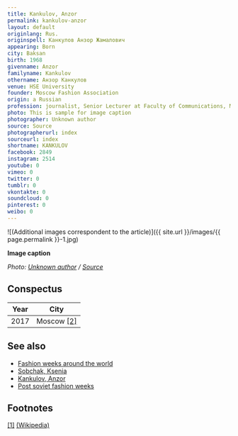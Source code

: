 ```yaml
---
title: Kankulov, Anzor
permalink: kankulov-anzor
layout: default
originlang: Rus.
originspell: Канкулов Анзор Жамалович
appearing: Born
city: Baksan
birth: 1968
givenname: Anzor
familyname: Kankulov
othername: Анзор Канкулов
venue: HSE University
founder: Moscow Fashion Association
origin: a Russian
profession: journalist, Senior Lecturer at Faculty of Communications, Media, and Design
photo: This is sample for image caption
photographer: Unknown author
source: Source
photographerurl: index
sourceurl: index
shortname: KANKULOV
facebook: 2849
instagram: 2514
youtube: 0
vimeo: 0
twitter: 0
tumblr: 0
vkontakte: 0
soundcloud: 0
pinterest: 0
weibo: 0
---
```


<!---
To edit top block see
icon "Meta Data"
on right menu
Full edit instructions
indexmod.gq/edit
-->

![(Additional images correspondent to the article)]({{ site.url }}/images/{{ page.permalink }}-1.jpg)

**Image caption**

*Photo: [Unknown author](index) / [Source](index)*

## Сonspectus

|Year|City|
|-|-|
|2017|Moscow <span id="a2">[\[2\]](#f2)</span>|

## See also

+ [Fashion weeks around the world](fashion-weeks-around-the-world)
+ [Sobchak, Ksenia](sobchak-ksenia)
+ [Kankulov, Anzor](kankulov-anzor)
+ [Post soviet fashion weeks](post-soviet-fashion-weeks)

## Footnotes

[[1]](#a1) <span id="f1"></span> [(Wikipedia)](index)

